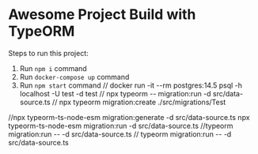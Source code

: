 # Awesome Project Build with TypeORM

Steps to run this project:

1. Run `npm i` command
2. Run `docker-compose up` command
3. Run `npm start` command
// docker run -it --rm postgres:14.5 psql -h localhost -U test -d test
// npx typeorm --  migration:run -d src/data-source.ts
// npx typeorm migration:create ./src/migrations/Test


//npx typeorm-ts-node-esm migration:generate -d src/data-source.ts
npx typeorm-ts-node-esm migration:run -d src/data-source.ts
//typeorm migration:run -- -d src/data-source.ts
// typeorm migration:run -- -d src/data-source.ts